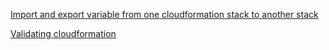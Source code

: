 [Import and export variable from one cloudformation stack to another stack ](https://docs.aws.amazon.com/AWSCloudFormation/latest/UserGuide/intrinsic-function-reference-importvalue.html) 

[Validating cloudformation ](https://docs.aws.amazon.com/AWSCloudFormation/latest/UserGuide/using-cfn-validate-template.html) 
